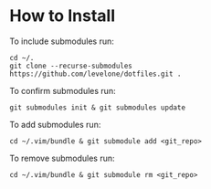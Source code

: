 # How to Install
To include submodules run:

```
cd ~/.
git clone --recurse-submodules https://github.com/levelone/dotfiles.git .
```

To confirm submodules run:

```
git submodules init & git submodules update
```

To add submodules run:

```
cd ~/.vim/bundle & git submodule add <git_repo>
```

To remove submodules run:

```
cd ~/.vim/bundle & git submodule rm <git_repo>
```
